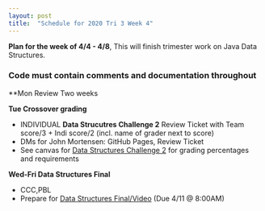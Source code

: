 ```yaml
---
layout: post
title:  "Schedule for 2020 Tri 3 Week 4"
---
```


**Plan for the week of 4/4 - 4/8**, This will finish trimester work on Java Data Structures.

### Code must contain comments and documentation throughout

**Mon Review Two weeks

**Tue Crossover grading**
* INDIVIDUAL **Data Strucutres Challenge 2** Review Ticket with Team score/3 + Indi score/2 (incl. name of grader next to score)
* DMs for John Mortensen: GitHub Pages, Review Ticket
* See canvas for [Data Structures Challenge 2](https://poway.instructure.com/courses/112339/assignments/2063677) for grading percentages and requirements 

**Wed-Fri Data Structures Final**
* CCC,PBL  
* Prepare for [Data Structures Final/Video](https://poway.instructure.com/courses/112339/assignments/2077455) (Due 4/11 @ 8:00AM)
